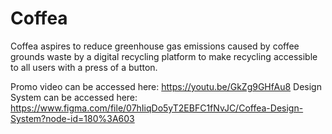 # Coffea
Coffea aspires to reduce greenhouse gas emissions caused by coffee grounds waste by a digital recycling platform to make recycling accessible to all users with a press of a button.

Promo video can be accessed here: https://youtu.be/GkZg9GHfAu8
Design System can be accessed here: https://www.figma.com/file/07hIiqDo5yT2EBFC1fNvJC/Coffea-Design-System?node-id=180%3A603
